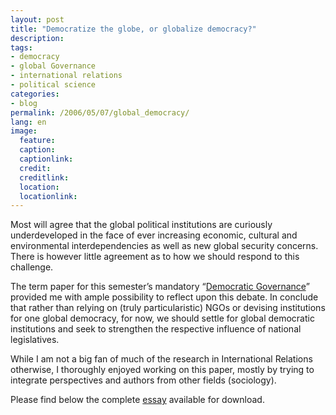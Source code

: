 ```yaml
---
layout: post
title: "Democratize the globe, or globalize democracy?"
description:
tags:
- democracy
- global Governance
- international relations
- political science
categories:
- blog
permalink: /2006/05/07/global_democracy/
lang: en
image:
  feature:
  caption: 
  captionlink: 
  credit: 
  creditlink: 
  location: 
  locationlink:
---
```


Most will agree that the global political institutions are curiously underdeveloped in the face of ever increasing economic, cultural and environmental interdependencies as well as new global security concerns. 
There is however little agreement as to how we should respond to this challenge.

<!--more-->

The term paper for this semester’s mandatory “[Democratic Governance](http://www.jacobs-university.de/academics/courses/Spring_2006/SHSS/910202_1/)” provided me with ample possibility to reflect upon this debate. 
In conclude that rather than relying on (truly particularistic) NGOs or devising institutions for one global democracy, for now, we should settle for global democratic institutions and seek to strengthen the respective influence of national legislatives.

While I am not a big fan of much of the research in International Relations otherwise, I thoroughly enjoyed working on this paper, mostly by trying to integrate perspectives and authors from other fields (sociology).

Please find below the complete [essay](http://dl.dropboxusercontent.com/u/5341489/images/democratizing_the_globe-m-held.pdf) available for download.